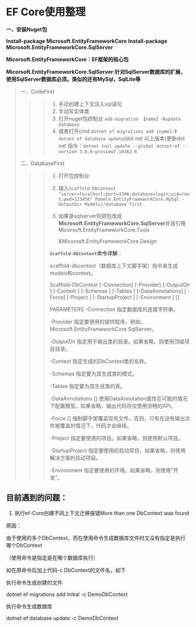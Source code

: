 # EF Core使用整理

<font color="">**一、安装Nuget包**</font>

**Install-package Microsoft.EntityFrameworkCore**
 **Install-package Microsoft.EntityFrameworkCore.SqlServer**

**Micorsoft.EntityFrameworkCore：EF框架的核心包**

**Micorsoft.EntityFrameworkCore.SqlServer:针对SqlServer数据库的扩展，使用SqlServer数据库必须。类似的还有MySql，SqlLite等**

> 一、CodeFirst 
>
> > > 1. 手动创建上下文注入sql语句
> > > 2. 手动写实体类
> > > 3. 打开nuget包控制台 `add-migration 【name】`-》`update database`
> > > 4. 或者打开cmd `dotnet ef migrations add [name]`-》`dotnet ef database update`(dot net 以上版本)更新dot net 指令：`dotnet tool update --global dotnet-ef --version 3.0.0-preview7.19362.6`
>
> 二、DatabaseFirst
>
> > > 1. 打开包控制台
> > >
> > > 2.  输入`Scaffold-DbContext "server=localhost;port=3306;database=login;uid=root;pwd=123456" Pomelo.EntityFrameworkCore.MySql -OutputDir Models//database first `
> > >
> > > 3. 如果是sqlserver则把包改成**Microsoft.EntityFrameworkCore.SqlServer**并且引用Micorsoft.EntityFrameworkCore.Tools
> > >
> > >    &Micorosft.EntityFrameworkCore.Design
> > >
> > > **`Scaffold-DbContext`命令详解**：
> > >
> > > scaffold-dbcontext（数据库上下文脚手架）指令来生成models和context。
> > >
> > > Scaffold-DbContext [-Connection] <String> [-Provider] <String> [-OutputDir <String>] [-Context <String>] 
> > > [-Schemas <String>] [-Tables <String>] [-DataAnnotations] [ -Force] [-Project <String>] 
> > > [-StartupProject <String>] [-Environment <String>] [<CommonParameters>]
> > >
> > > PARAMETERS 
> > > -Connection <String> 
> > > 指定数据库的连接字符串。
> > >
> > > -Provider <String> 
> > > 指定要使用的提供程序。例如，Microsoft.EntityFrameworkCore.SqlServer。
> > >
> > > -OutputDir <String> 
> > > 指定用于输出类的目录。如果省略，则使用顶级项目目录。
> > >
> > > -Context <String> 
> > > 指定生成的DbContext类的名称。
> > >
> > > -Schemas <String> 
> > > 指定要为其生成类的模式。
> > >
> > > -Tables <String> 
> > > 指定要为其生成类的表。
> > >
> > > -DataAnnotations [<SwitchParameter>] 
> > > 使用DataAnnotation属性在可能的情况下配置模型。如果省略，输出代码将仅使用流畅的API。
> > >
> > > -Force [<SwitchParameter>] 
> > > 强制脚手架覆盖现有文件。否则，只有在没有输出文件被覆盖的情况下，代码才会继续。
> > >
> > > -Project <String> 
> > > 指定要使用的项目。如果省略，则使用默认项目。
> > >
> > > -StartupProject <String> 
> > > 指定要使用的启动项目。如果省略，则使用解决方案的启动项目。
> > >
> > > -Environment <String> 
> > > 指定要使用的环境。如果省略，则使用“开发”。

## 目前遇到的问题：

1. 执行ef-Core创建不同上下文迁移报错More than one DbContext was found

原因：

由于使用的多个DbContext，而在使用命令生成数据库文件时又没有指定是执行哪个DbContext

（使用命令是指定是在哪个数据库执行）

如在原命令后加上代码-c DbContext的文件名，如下

执行命令生成创建的文件

dotnet ef migrations add Initial -c DemoDbContext

执行命令生成数据库

dotnet ef database update -c DemoDbContext